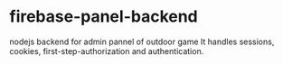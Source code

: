 # firebase-panel-backend
nodejs backend for admin pannel of outdoor game
It handles sessions, cookies, first-step-authorization and authentication.
